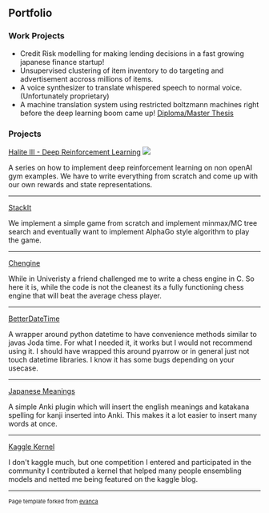 ## Portfolio

### Work Projects

- Credit Risk modelling for making lending decisions in a fast growing japanese finance startup! 
- Unsupervised clustering of item inventory to do targeting and advertisement accross millions of items.
- A voice synthesizer to translate whispered speech to normal voice. (Unfortunately proprietary)
- A machine translation system using restricted boltzmann machines right before the deep learning boom came up! [Diploma/Master Thesis](http://isl.anthropomatik.kit.edu/cmu-kit/english/5222.php)

### Projects

[Halite III - Deep Reinforcement Learning](https://github.com/hsperr/halite-3-reinforcment)
<img src="https://user-images.githubusercontent.com/1778723/72680785-25c3af00-3abe-11ea-909d-109d440b0fde.gif"/>

A series on how to implement deep reinforcement learning on non openAI gym examples. We have to write everything from scratch and come up with our own rewards and state representations.

---
[StackIt](https://github.com/hsperr/StackIt)

We implement a simple game from scratch and implement minmax/MC tree search and eventually want to implement AlphaGo style algorithm to play the game.
<!-- <img src="images/dummy_thumbnail.jpg?raw=true"/> -->

---
[Chengine](https://github.com/hsperr/Chengine)

While in Univeristy a friend challenged me to write a chess engine in C. So here it is, while the code is not the cleanest its a fully functioning chess engine that will beat the average chess player.
<!-- <img src="images/dummy_thumbnail.jpg?raw=true"/> -->

---
[BetterDateTime](https://github.com/hsperr/BetterDateTime)

A wrapper around python datetime to have convenience methods similar to javas Joda time. For what I needed it, it works but I would not recommend using it. I should have wrapped this around pyarrow or in general just not touch datetime libraries. I know it has some bugs depending on your usecase.

---
[Japanese Meanings](https://github.com/hsperr/japanese_meanings)

A simple Anki plugin which will insert the english meanings and katakana spelling for kanji inserted into Anki. This makes it a lot easier to insert many words at once.


---
[Kaggle Kernel](https://www.kaggle.com/hsperr/finding-ensamble-weights)

I don't kaggle much, but one competition I entered and participated in the community I contributed a kernel that helped many people ensembling models and netted me being featured on the kaggle blog.


---
<p style="font-size:11px">Page template forked from <a href="https://github.com/evanca/quick-portfolio">evanca</a></p>
<!-- Remove above link if you don't want to attibute -->
